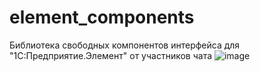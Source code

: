 # element_components
Библиотека свободных компонентов интерфейса для "1С:Предприятие.Элемент" от участников чата
![image](https://github.com/user-attachments/assets/936f2230-1b75-44e3-8833-30c329288f88)
